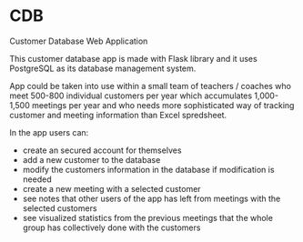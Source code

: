 # CDB
Customer Database Web Application

This customer database app is made with Flask library and it uses PostgreSQL as its database management system.

App could be taken into use within a small team of teachers / coaches who meet 500-800 individual customers per year which accumulates 1,000-1,500 meetings per year and who needs more sophisticated way of tracking customer and meeting information than Excel spredsheet.  

In the app users can:
- create an secured account for themselves
- add a new customer to the database
- modify the customers information in the database if modification is needed
- create a new meeting with a selected customer
- see notes that other users of the app has left from meetings with the selected customers
- see visualized statistics from the previous meetings that the whole group has collectively done with the customers
